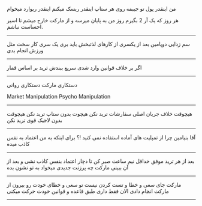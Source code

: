 من اینقدر پول تو جیبمه
روی هر ستاپ اینقدر ریسک میکنم
اینقدر ریوارد میخوام

هر روز که یک آر 2 بگیرم روز من به پایان میرسه و از مارکت خارج میشم تا اسیر احساست نباشم.

___

سم زدایی دوپامین
بعد از یکسری از کارهای لذتبخش باید بری یک سری کار سخت مثل ورزش انجام بدی

___

اگر بر خلاف قوانین وارد شدی سریع ببندش
ترید بر اساس قمار

___
 دستکاری مارکت
 دستکاری روانی

 Market Manipulation
 Psycho Manipulation
 ___
 هیچوقت خلاف جریان اصلی سفارشات ترید نکن
 هیچوت بدون ستاپ ترید نکن
 هیچوقت بدون لاجیک قوی ترید نکن
 ___
آقا بنیامین
چرا از تمپلیت های آماده استفاده نمی کنید !؟
برای اینکه به من اعتماد به نفس کاذب میده
___
بعد از هر ترید موفق حداقل نیم ساعت صبر کن
تا دچار اعتماد بنفس کاذب نشی
و بعد از آن ببینی مارکت چه پرزنت جدیدی میخواد به تو نشون بده
___
مارکت جای سعی و خطا و تست کردن نیست
تو سعی و خطای خودت رو بیرون از مارکت انجام دادی
الان فقط داری طبق قاعده و قوانین خودت حرکت میکنی
___
